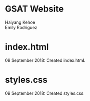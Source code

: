 # GSAT Website
Haiyang Kehoe  
Emily Rodriguez

# index.html
09 September 2018: Created index.html.

# styles.css
09 September 2018: Created styles.css.
